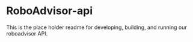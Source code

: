 # RoboAdvisor-api
This is the place holder readme for developing, building, and running our roboadvisor API.
